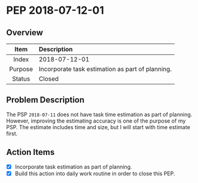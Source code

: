# PEP 2018-07-12-01

## Overview

| Item | Description |
|:----:|:------------|
| Index | 2018-07-12-01 |
| Purpose | Incorporate task estimation as part of planning.  |
| Status | Closed |

## Problem Description

The PSP `2018-07-11` does not have task time estimation as part of planning. However, improving the estimating accuracy is one of the purpose of my PSP. The estimate includes time and size, but I will start with time estimate first.

## Action Items

- [x] Incorporate task estimation as part of planning.
- [x] Build this action into daily work routine in order to close this PEP.
